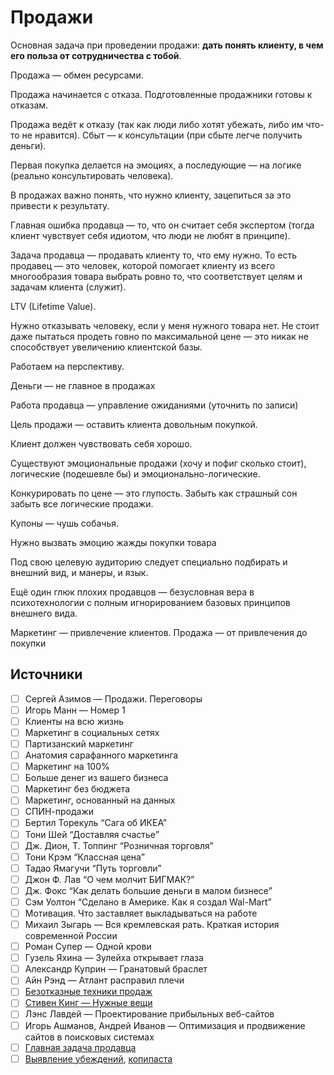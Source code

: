 # Продажи

Основная задача при проведении продажи: __дать понять клиенту, в чем его польза от сотрудничества с тобой__.

Продажа — обмен ресурсами.

Продажа начинается с отказа.
Подготовленные продажники готовы к отказам.

Продажа ведёт к отказу (так как люди либо хотят убежать, либо им что-то не нравится).
Сбыт — к консультации (при сбыте легче получить деньги).

Первая покупка делается на эмоциях, а последующие — на логике (реально консультировать человека).

В продажах важно понять, что нужно клиенту, зацепиться за это привести к результату.

Главная ошибка продавца — то, что он считает себя экспертом (тогда клиент чувствует себя идиотом, что люди не любят в принципе).

Задача продавца — продавать клиенту то, что ему нужно. То есть продавец — это человек, которой помогает клиенту из всего многообразия товара выбрать ровно то, что соответствует целям и задачам клиента (служит).

LTV (Lifetime Value).

Нужно отказывать человеку, если у меня нужного товара нет. Не стоит даже пытаться продеть говно по максимальной цене — это никак не способствует увеличению клиентской базы.

Работаем на перспективу.

Деньги — не главное в продажах

Работа продавца — управление ожиданиями (уточнить по записи)

Цель продажи — оставить клиента довольным покупкой.

Клиент должен чувствовать себя хорошо.

Существуют эмоциональные продажи (хочу и пофиг сколько стоит), логические (подешевле бы) и эмоционально-логические.

Конкурировать по цене — это глупость. Забыть как страшный сон забыть все логические продажи.

Купоны — чушь собачья.

Нужно вызвать эмоцию жажды покупки товара

Под свою целевую аудиторию следует специально подбирать и внешний вид, и манеры, и язык.

Ещё один глюк плохих продавцов — безусловная вера в психотехнологии с полным игнорированием базовых принципов внешнего вида.

Маркетинг — привлечение клиентов.
Продажа — от привлечения до покупки

## Источники
- [ ] Сергей Азимов — Продажи. Переговоры
- [ ] Игорь Манн — Номер 1
- [ ] Клиенты на всю жизнь
- [ ] Маркетинг в социальных сетях
- [ ] Партизанский маркетинг
- [ ] Анатомия сарафанного маркетинга
- [ ] Маркетинг на 100%
- [ ] Больше денег из вашего бизнеса
- [ ] Маркетинг без бюджета
- [ ] Маркетинг, основанный на данных
- [ ] СПИН-продажи
- [ ] Бертил Торекуль “Сага об ИКЕА”
- [ ] Тони Шей “Доставляя счастье”
- [ ] Дж. Дион, Т. Топпинг “Розничная торговля”
- [ ] Тони Крэм “Классная цена”
- [ ] Тадао Ямагучи “Путь торговли”
- [ ] Джон Ф. Лав “О чем молчит БИГМАК?”
- [ ] Дж. Фокс “Как делать большие деньги в малом бизнесе”
- [ ] Сэм Уолтон “Сделано в Америке. Как я создал Wal-Mart”
- [ ] Мотивация. Что заставляет выкладываться на работе
- [ ] Михаил Зыгарь — Вся кремлевская рать. Краткая история современной России
- [ ] Роман Супер — Одной крови
- [ ] Гузель Яхина — Зулейха открывает глаза
- [ ] Александр Куприн — Гранатовый браслет
- [ ] Айн Рэнд — Атлант расправил плечи
- [ ] [Безотказные техники продаж](http://webtrening.ru/sales/)
- [ ] [Стивен Кинг — Нужные вещи](https://github.com/noggatur/abstracts/blob/master/Библиография/Худлит/Стивен%20Кинг%20«Нужные%20вещи».md)
- [ ] Лэнс Лавдей — Проектирование прибыльных веб-сайтов
- [ ] Игорь Ашманов, Андрей Иванов — Оптимизация и продвижение сайтов в поисковых системах
- [ ] [Главная задача продавца](http://bogachev.ru/?p=65)
- [ ] [Выявление убеждений](http://bogachev.ru/?p=26), [копипаста](http://bogachev.ru/?p=930)